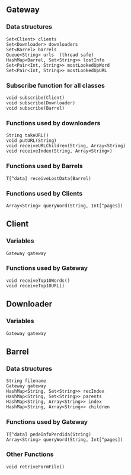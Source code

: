 ## Gateway

### Data structures
    Set<Client> clients
    Set<Downloader> downloaders
    Set<Barrel> barrels
    Queue<String> urls  (thread safe)
    HashMap<Barrel, Set<String>> lostInfo
    Set<Pair<Int, String>> mostLookedUpWord
    Set<Pair<Int, String>> mostLookedUpURL

### Subscribe function for all classes
    void subscribe(Client)
    void subscribe(Downloader)
    void subscribe(Barrel)

### Functions used by downloaders
    String takeURL()
    void putURL(String)
    void receiveURLChildren(String, Array<String)
    void receiveIndex(String, Array<String>)

### Functions used by Barrels
    T[^data] receiveLostData(Barrel)


### Functions used by Clients
    Array<String> queryWord(String, Int[^pages])

## Client

### Variables
    Gateway gateway
    
### Functions used by Gateway
    void receiveTop10Words()
    void receiveTop10URL()

## Downloader

### Variables
    Gateway gateway

## Barrel

### Data structures
    String filename
    Gateway gateway
    HashMap<String, Set<String>> recIndex
    HashMap<String, Set<String>> parents
    HashMap<String, Array<String>> index
    HashMap<String, Array<String>> children

### Functions used by Gateway
    T[^data] pedeInfoPerdida(String)
    Array<String> queryWord(String, Int[^pages])

### Other Functions
    void retriveFormFile()
    
[^data]: Dados a serem sincronizados
[^pages] número da página de URLs (cada página tem 1o URLs)

